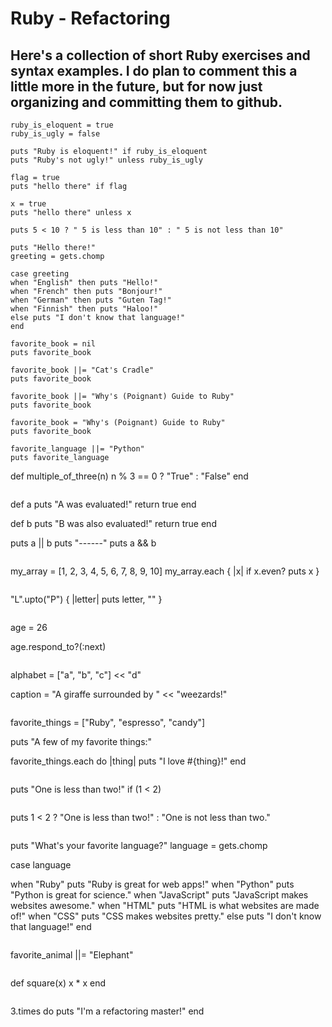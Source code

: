 # Ruby - Refactoring

Here's a collection of short Ruby exercises and syntax examples. I do plan to comment this a little more in the future, 
but for now just organizing and committing them to github.
---

```
ruby_is_eloquent = true
ruby_is_ugly = false

puts "Ruby is eloquent!" if ruby_is_eloquent
puts "Ruby's not ugly!" unless ruby_is_ugly
```

```
flag = true
puts "hello there" if flag
```

```
x = true
puts "hello there" unless x
```

```
puts 5 < 10 ? " 5 is less than 10" : " 5 is not less than 10"
```

```
puts "Hello there!"
greeting = gets.chomp

case greeting
when "English" then puts "Hello!"
when "French" then puts "Bonjour!"
when "German" then puts "Guten Tag!"
when "Finnish" then puts "Haloo!"
else puts "I don't know that language!"
end
```

```
favorite_book = nil
puts favorite_book

favorite_book ||= "Cat's Cradle"
puts favorite_book

favorite_book ||= "Why's (Poignant) Guide to Ruby"
puts favorite_book

favorite_book = "Why's (Poignant) Guide to Ruby"
puts favorite_book
```

```
favorite_language ||= "Python"
puts favorite_language

```
def multiple_of_three(n)
  n % 3 == 0 ? "True" : "False"
end
```

```
def a
  puts "A was evaluated!"
  return true
end

def b
  puts "B was also evaluated!"
  return true
end

puts a || b
puts "------"
puts a && b
```

```
my_array = [1, 2, 3, 4, 5, 6, 7, 8, 9, 10]
my_array.each { |x| if x.even? puts x }
```

```
"L".upto("P") { |letter| puts letter, "" }
```

```
age = 26

age.respond_to?(:next)
```

```
alphabet = ["a", "b", "c"] << "d"

caption = "A giraffe surrounded by " << "weezards!" 
```

```
favorite_things = ["Ruby", "espresso", "candy"]

puts "A few of my favorite things:"

favorite_things.each do |thing|
  puts "I love #{thing}!"
end
```

```
puts "One is less than two!" if (1 < 2)
```

```
puts 1 < 2 ? "One is less than two!" : "One is not less than two."
```

```
puts "What's your favorite language?"
language = gets.chomp

case language

when "Ruby"
  puts "Ruby is great for web apps!"
when "Python"
  puts "Python is great for science."
when "JavaScript"
  puts "JavaScript makes websites awesome."
when "HTML"
  puts "HTML is what websites are made of!"
when "CSS"
  puts "CSS makes websites pretty."
else
  puts "I don't know that language!"
end
```

```
favorite_animal ||= "Elephant"
```

```
def square(x)
    x * x
end
```

```
3.times do
  puts "I'm a refactoring master!"
end
```